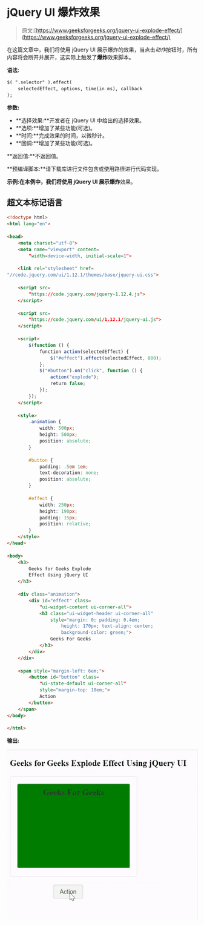 # jQuery UI 爆炸效果

> 原文:[https://www.geeksforgeeks.org/jquery-ui-explode-effect/](https://www.geeksforgeeks.org/jquery-ui-explode-effect/)

在这篇文章中，我们将使用 jQuery UI 展示爆炸的效果，当点击*动作*按钮时，所有内容将会断开并展开，这实际上触发了**爆炸**效果脚本。

**语法:**

```html
$( ".selector" ).effect( 
    selectedEffect, options, time(in ms), callback 
);
```

**参数:**

*   **选择效果:**开发者在 jQuery UI 中给出的选择效果。
*   **选项:**增加了某些功能(可选)。
*   **时间:**完成效果的时间，以微秒计。
*   **回调:**增加了某些功能(可选)。

**返回值:**不返回值。

**预编译脚本:**请下载库进行文件包含或使用路径进行代码实现。

> <link rel="”stylesheet”" href="”//code.jquery.com/ui/1.12.1/themes/base/jquery-ui.css”">

**示例:**在本例中，我们将使用 jQuery UI 展示**爆炸**效果。

## 超文本标记语言

```html
<!doctype html>
<html lang="en">

<head>
    <meta charset="utf-8">
    <meta name="viewport" content=
        "width=device-width, initial-scale=1">

    <link rel="stylesheet" href=
"//code.jquery.com/ui/1.12.1/themes/base/jquery-ui.css">

    <script src=
        "https://code.jquery.com/jquery-1.12.4.js">
    </script>

    <script src=
        "https://code.jquery.com/ui/1.12.1/jquery-ui.js">
    </script>

    <script>
        $(function () {
            function action(selectedEffect) {
                $("#effect").effect(selectedEffect, 800);
            };
            $("#button").on("click", function () {
                action("explode");
                return false;
            });
        });
    </script>

    <style>
        .animation {
            width: 500px;
            height: 500px;
            position: absolute;
        }

        #button {
            padding: .5em 1em;
            text-decoration: none;
            position: absolute;
        }

        #effect {
            width: 250px;
            height: 190px;
            padding: 15px;
            position: relative;
        }
    </style>
</head>

<body>
    <h3>
        Geeks for Geeks Explode 
        Effect Using jQuery UI
    </h3>

    <div class="animation">
        <div id="effect" class=
            "ui-widget-content ui-corner-all">
            <h3 class="ui-widget-header ui-corner-all" 
                style="margin: 0; padding: 0.4em; 
                    height: 170px; text-align: center;
                    background-color: green;">
                Geeks For Geeks
            </h3>
        </div>
    </div>

    <span style="margin-left: 6em;">
        <button id="button" class=
            "ui-state-default ui-corner-all" 
            style="margin-top: 18em;">
            Action
        </button>
    </span>
</body>

</html>
```

**输出:**

![](img/aa27b5f74a247ca201378f9a92e325b8.png)
